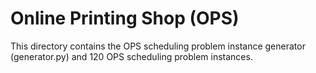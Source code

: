 # Online Printing Shop (OPS)

This directory contains the OPS scheduling problem instance generator (generator.py) and 120 OPS scheduling problem instances.
